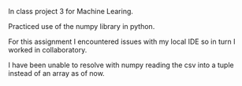 In class project 3 for Machine Learing. 

Practiced use of the numpy library in python.

For this assignment I encountered issues with my local IDE so in turn I worked in collaboratory.

I have been unable to resolve with numpy reading the csv into a tuple instead of an array as of now.
